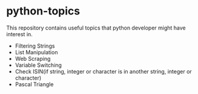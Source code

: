 # python-topics
This repository contains useful topics that python developer might have interest in.

- Filtering Strings
- List Manipulation
- Web Scraping
- Variable Switching
- Check ISIN(if string, integer or character is in another string, integer or character)
- Pascal Triangle
